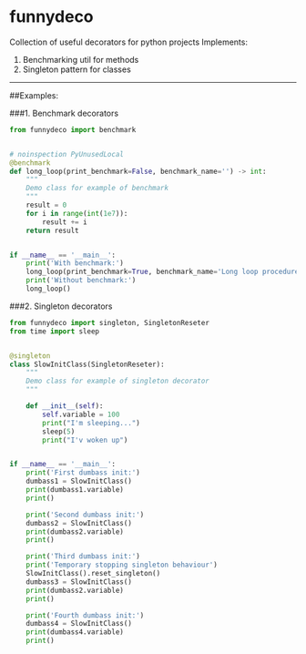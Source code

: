 # funnydeco
Collection of useful decorators for python projects
Implements:

1. Benchmarking util for methods
2. Singleton pattern for classes

____
##Examples:

###1. Benchmark decorators

```python
from funnydeco import benchmark


# noinspection PyUnusedLocal
@benchmark
def long_loop(print_benchmark=False, benchmark_name='') -> int:
    """
    Demo class for example of benchmark
    """
    result = 0
    for i in range(int(1e7)):
        result += i
    return result


if __name__ == '__main__':
    print('With benchmark:')
    long_loop(print_benchmark=True, benchmark_name='Long loop procedure')
    print('Without benchmark:')
    long_loop()
```
    
###2. Singleton decorators

```python
from funnydeco import singleton, SingletonReseter
from time import sleep


@singleton
class SlowInitClass(SingletonReseter):
    """
    Demo class for example of singleton decorator
    """

    def __init__(self):
        self.variable = 100
        print("I'm sleeping...")
        sleep(5)
        print("I'v woken up")


if __name__ == '__main__':
    print('First dumbass init:')
    dumbass1 = SlowInitClass()
    print(dumbass1.variable)
    print()

    print('Second dumbass init:')
    dumbass2 = SlowInitClass()
    print(dumbass2.variable)
    print()

    print('Third dumbass init:')
    print('Temporary stopping singleton behaviour')
    SlowInitClass().reset_singleton()
    dumbass3 = SlowInitClass()
    print(dumbass2.variable)
    print()

    print('Fourth dumbass init:')
    dumbass4 = SlowInitClass()
    print(dumbass4.variable)
    print()
```
